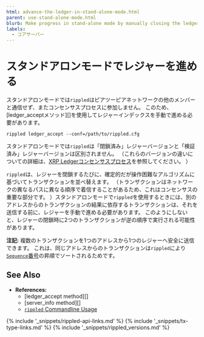 ```yaml
---
html: advance-the-ledger-in-stand-alone-mode.html
parent: use-stand-alone-mode.html
blurb: Make progress in stand-alone mode by manually closing the ledger.
labels:
  - コアサーバー
---
```


# スタンドアロンモードでレジャーを進める

スタンドアロンモードでは`rippled`はピアツーピアネットワークの他のメンバーと通信せず、またコンセンサスプロセスに参加しません。 このため、\[ledger_acceptメソッド\]\[\]を使用してレジャーインデックスを手動で進める必要があります。

```
rippled ledger_accept --conf=/path/to/rippled.cfg
```

スタンドアロンモードでは`rippled`は「閉鎖済み」レジャーバージョンと「検証済み」レジャーバージョンは区別されません。 （これらのバージョンの違いについての詳細は、[XRP Ledgerコンセンサスプロセス](consensus.html)を参照してください。 ）

`rippled`は、レジャーを閉鎖するたびに、確定的だが操作困難なアルゴリズムに基づいてトランザクションを並べ替えます。 （トランザクションはネットワークの異なるパスに異なる順序で着信することがあるため、これはコンセンサスの重要な部分です。 ）スタンドアロンモードで`rippled`を使用するときには、別のアドレスからのトランザクションの結果に依存するトランザクションは、それを送信する前に、レジャーを手動で進める必要があります。 このようにしないと、レジャーの閉鎖時に2つのトランザクションが逆の順序で実行される可能性があります。

**注記:** 複数のトランザクションを1つのアドレスから1つのレジャーへ安全に送信できます。 これは、同じアドレスからのトランザクションは`rippled`により[`Sequence`番号](transaction-common-fields.html)の昇順でソートされるためです。


## See Also

- **References:**
    - \[ledger_accept method\]\[\]
    - \[server_info method\]\[\]
    - [`rippled` Commandline Usage](commandline-usage.html)

<!--{# common link defs #}-->
{% include '_snippets/rippled-api-links.md' %}
{% include '_snippets/tx-type-links.md' %}
{% include '_snippets/rippled_versions.md' %}
